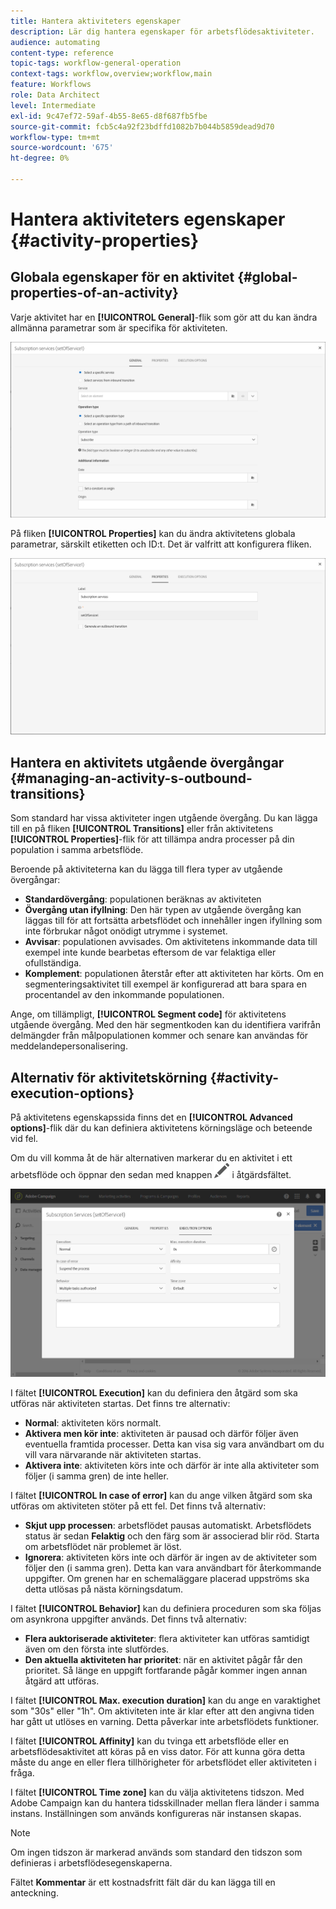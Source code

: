 ```yaml
---
title: Hantera aktiviteters egenskaper
description: Lär dig hantera egenskaper för arbetsflödesaktiviteter.
audience: automating
content-type: reference
topic-tags: workflow-general-operation
context-tags: workflow,overview;workflow,main
feature: Workflows
role: Data Architect
level: Intermediate
exl-id: 9c47ef72-59af-4b55-8e65-d8f687fb5fbe
source-git-commit: fcb5c4a92f23bdffd1082b7b044b5859dead9d70
workflow-type: tm+mt
source-wordcount: '675'
ht-degree: 0%

---
```


# Hantera aktiviteters egenskaper {#activity-properties}

## Globala egenskaper för en aktivitet {#global-properties-of-an-activity}

Varje aktivitet har en **[!UICONTROL General]**-flik som gör att du kan ändra allmänna parametrar som är specifika för aktiviteten.

![](assets/activity-properties.png)

På fliken **[!UICONTROL Properties]** kan du ändra aktivitetens globala parametrar, särskilt etiketten och ID:t. Det är valfritt att konfigurera fliken.

![](assets/activity-properties2.png)

## Hantera en aktivitets utgående övergångar {#managing-an-activity-s-outbound-transitions}

Som standard har vissa aktiviteter ingen utgående övergång. Du kan lägga till en på fliken **[!UICONTROL Transitions]** eller från aktivitetens **[!UICONTROL Properties]**-flik för att tillämpa andra processer på din population i samma arbetsflöde.

Beroende på aktiviteterna kan du lägga till flera typer av utgående övergångar:

* **Standardövergång**: populationen beräknas av aktiviteten
* **Övergång utan ifyllning**: Den här typen av utgående övergång kan läggas till för att fortsätta arbetsflödet och innehåller ingen ifyllning som inte förbrukar något onödigt utrymme i systemet.
* **Avvisar**: populationen avvisades. Om aktivitetens inkommande data till exempel inte kunde bearbetas eftersom de var felaktiga eller ofullständiga.
* **Komplement**: populationen återstår efter att aktiviteten har körts. Om en segmenteringsaktivitet till exempel är konfigurerad att bara spara en procentandel av den inkommande populationen.

Ange, om tillämpligt, **[!UICONTROL Segment code]** för aktivitetens utgående övergång. Med den här segmentkoden kan du identifiera varifrån delmängder från målpopulationen kommer och senare kan användas för meddelandepersonalisering.

## Alternativ för aktivitetskörning {#activity-execution-options}

På aktivitetens egenskapssida finns det en **[!UICONTROL Advanced options]**-flik där du kan definiera aktivitetens körningsläge och beteende vid fel.

Om du vill komma åt de här alternativen markerar du en aktivitet i ett arbetsflöde och öppnar den sedan med knappen ![](assets/edit_darkgrey-24px.png) i åtgärdsfältet.

![](assets/wkf_advanced_parameters.png)

I fältet **[!UICONTROL Execution]** kan du definiera den åtgärd som ska utföras när aktiviteten startas. Det finns tre alternativ:

* **Normal**: aktiviteten körs normalt.
* **Aktivera men kör inte**: aktiviteten är pausad och därför följer även eventuella framtida processer. Detta kan visa sig vara användbart om du vill vara närvarande när aktiviteten startas.
* **Aktivera inte**: aktiviteten körs inte och därför är inte alla aktiviteter som följer (i samma gren) de inte heller.

I fältet **[!UICONTROL In case of error]** kan du ange vilken åtgärd som ska utföras om aktiviteten stöter på ett fel. Det finns två alternativ:

* **Skjut upp processen**: arbetsflödet pausas automatiskt. Arbetsflödets status är sedan **Felaktig** och den färg som är associerad blir röd. Starta om arbetsflödet när problemet är löst.
* **Ignorera**: aktiviteten körs inte och därför är ingen av de aktiviteter som följer den (i samma gren). Detta kan vara användbart för återkommande uppgifter. Om grenen har en schemaläggare placerad uppströms ska detta utlösas på nästa körningsdatum.

I fältet **[!UICONTROL Behavior]** kan du definiera proceduren som ska följas om asynkrona uppgifter används. Det finns två alternativ:

* **Flera auktoriserade aktiviteter**: flera aktiviteter kan utföras samtidigt även om den första inte slutfördes.
* **Den aktuella aktiviteten har prioritet**: när en aktivitet pågår får den prioritet. Så länge en uppgift fortfarande pågår kommer ingen annan åtgärd att utföras.

I fältet **[!UICONTROL Max. execution duration]** kan du ange en varaktighet som &quot;30s&quot; eller &quot;1h&quot;. Om aktiviteten inte är klar efter att den angivna tiden har gått ut utlöses en varning. Detta påverkar inte arbetsflödets funktioner.

I fältet **[!UICONTROL Affinity]** kan du tvinga ett arbetsflöde eller en arbetsflödesaktivitet att köras på en viss dator. För att kunna göra detta måste du ange en eller flera tillhörigheter för arbetsflödet eller aktiviteten i fråga.

I fältet **[!UICONTROL Time zone]** kan du välja aktivitetens tidszon. Med Adobe Campaign kan du hantera tidsskillnader mellan flera länder i samma instans. Inställningen som används konfigureras när instansen skapas.

>[!NOTE]
>
>Om ingen tidszon är markerad används som standard den tidszon som definieras i arbetsflödesegenskaperna.

Fältet **Kommentar** är ett kostnadsfritt fält där du kan lägga till en anteckning.
